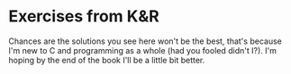 # Exercises from K&R
Chances are the solutions you see here won't be the best, that's because I'm new to C and programming as a whole (had you fooled didn't I?).
I'm hoping by the end of the book I'll be a little bit better.

